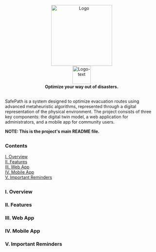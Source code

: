 <div align="center">
  <img src="https://github.com/user-attachments/assets/6b9a200d-e747-451e-8297-a6c58d62358c" alt="Logo" width="200" height="200"><br>
  <img src="https://github.com/user-attachments/assets/94e44077-bd58-4fa2-bb8a-941a8307db22" alt="Logo-text" height="60"><br>
  <strong>Optimize your way out of disasters.</strong>
</div><br>

SafePath is a system designed to optimize evacuation routes using advanced metaheuristic algorithms, represented through a digital representation of the physical environment. The project consists of three key components: the digital twin model, a web application for administrators, and a mobile app for community users.

**NOTE: This is the project's main README file.**

##

### Contents
[I. Overview]()<br>
[II. Features]()<br>
[III. Web App]()<br>
[IV. Mobile App]()<br>
[V. Important Reminders]()<br>

##

### I. Overview
### II. Features
### III. Web App
### IV. Mobile App
### V. Important Reminders
